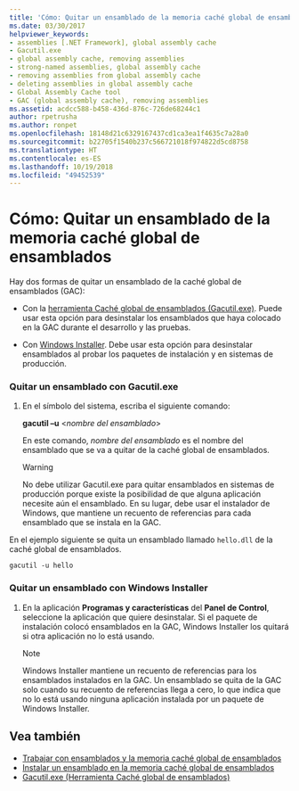 ```yaml
---
title: 'Cómo: Quitar un ensamblado de la memoria caché global de ensamblados'
ms.date: 03/30/2017
helpviewer_keywords:
- assemblies [.NET Framework], global assembly cache
- Gacutil.exe
- global assembly cache, removing assemblies
- strong-named assemblies, global assembly cache
- removing assemblies from global assembly cache
- deleting assemblies in global assembly cache
- Global Assembly Cache tool
- GAC (global assembly cache), removing assemblies
ms.assetid: acdcc588-b458-436d-876c-726de68244c1
author: rpetrusha
ms.author: ronpet
ms.openlocfilehash: 18148d21c6329167437cd1ca3ea1f4635c7a28a0
ms.sourcegitcommit: b22705f1540b237c566721018f974822d5cd8758
ms.translationtype: HT
ms.contentlocale: es-ES
ms.lasthandoff: 10/19/2018
ms.locfileid: "49452539"
---
```

# <a name="how-to-remove-an-assembly-from-the-global-assembly-cache"></a>Cómo: Quitar un ensamblado de la memoria caché global de ensamblados
Hay dos formas de quitar un ensamblado de la caché global de ensamblados (GAC):  
  
-   Con la [herramienta Caché global de ensamblados (Gacutil.exe)](../../../docs/framework/tools/gacutil-exe-gac-tool.md). Puede usar esta opción para desinstalar los ensamblados que haya colocado en la GAC durante el desarrollo y las pruebas.  
  
-   Con [Windows Installer](/windows/desktop/Msi/windows-installer-portal). Debe usar esta opción para desinstalar ensamblados al probar los paquetes de instalación y en sistemas de producción.  
  
### <a name="removing-an-assembly-with-gacutilexe"></a>Quitar un ensamblado con Gacutil.exe  
  
1.  En el símbolo del sistema, escriba el siguiente comando:  
  
     **gacutil –u** \<*nombre del ensamblado*>  
  
     En este comando, *nombre del ensamblado* es el nombre del ensamblado que se va a quitar de la caché global de ensamblados.  
  
    > [!WARNING]
    >  No debe utilizar Gacutil.exe para quitar ensamblados en sistemas de producción porque existe la posibilidad de que alguna aplicación necesite aún el ensamblado. En su lugar, debe usar el instalador de Windows, que mantiene un recuento de referencias para cada ensamblado que se instala en la GAC.  
  
 En el ejemplo siguiente se quita un ensamblado llamado `hello.dll` de la caché global de ensamblados.  
  
```  
gacutil -u hello  
```  
  
### <a name="removing-an-assembly-with-windows-installer"></a>Quitar un ensamblado con Windows Installer  
  
1.  En la aplicación **Programas y características** del **Panel de Control**, seleccione la aplicación que quiere desinstalar. Si el paquete de instalación colocó ensamblados en la GAC, Windows Installer los quitará si otra aplicación no lo está usando.  
  
    > [!NOTE]
    >  Windows Installer mantiene un recuento de referencias para los ensamblados instalados en la GAC. Un ensamblado se quita de la GAC solo cuando su recuento de referencias llega a cero, lo que indica que no lo está usando ninguna aplicación instalada por un paquete de Windows Installer.  
  
## <a name="see-also"></a>Vea también  
- [Trabajar con ensamblados y la memoria caché global de ensamblados](../../../docs/framework/app-domains/working-with-assemblies-and-the-gac.md)  
- [Instalar un ensamblado en la memoria caché global de ensamblados](../../../docs/framework/app-domains/how-to-install-an-assembly-into-the-gac.md)  
- [Gacutil.exe (Herramienta Caché global de ensamblados)](../../../docs/framework/tools/gacutil-exe-gac-tool.md)
